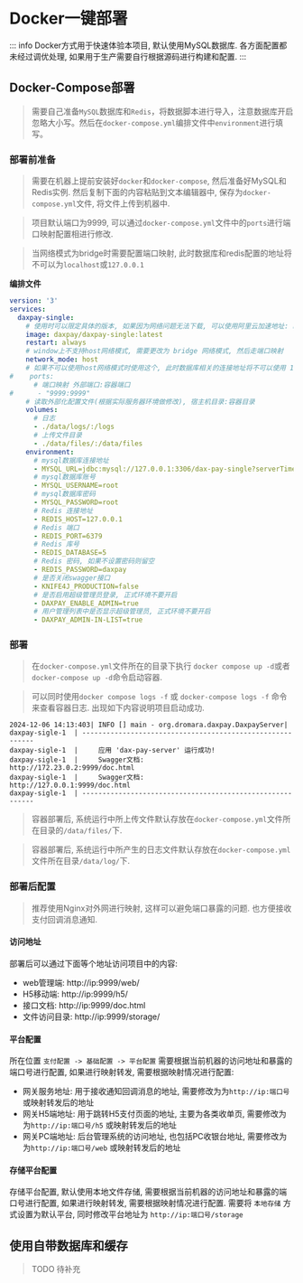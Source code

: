 # Docker一键部署
::: info
Docker方式用于快速体验本项目, 默认使用MySQL数据库. 各方面配置都未经过调优处理, 如果用于生产需要自行根据源码进行构建和配置.
:::

## Docker-Compose部署
> 需要自己准备`MySQL`数据库和`Redis`，将数据脚本进行导入，注意数据库开启忽略大小写。然后在`docker-compose.yml`编排文件中`environment`进行填写。
### 部署前准备
> 需要在机器上提前安装好`docker`和`docker-compose`, 然后准备好MySQL和Redis实例. 
> 然后复制下面的内容粘贴到文本编辑器中, 保存为`docker-compose.yml`文件, 将文件上传到机器中.

> 项目默认端口为9999, 可以通过`docker-compose.yml`文件中的`ports`进行端口映射配置相进行修改.

> 当网络模式为bridge时需要配置端口映射, 此时数据库和redis配置的地址将不可以为`localhost`或`127.0.0.1`

**编排文件**
```yaml
version: '3'
services:
  daxpay-single:
    # 使用时可以限定具体的版本, 如果因为网络问题无法下载, 可以使用阿里云加速地址: registry.cn-beijing.aliyuncs.com/daxpay/daxpay-single:latest
    image: daxpay/daxpay-single:latest
    restart: always
    # window上不支持host网络模式, 需要更改为 bridge 网络模式, 然后走端口映射
    network_mode: host
    # 如果不可以使用host网络模式时使用这个, 此时数据库相关的连接地址将不可以使用 127.0.0.1
#    ports:
      # 端口映射 外部端口:容器端口
#      - "9999:9999"
    # 读取外部化配置文件(根据实际服务器环境做修改), 宿主机目录:容器目录
    volumes:
      # 日志
      - ./data/logs/:/logs
      # 上传文件目录
      - ./data/files/:/data/files
    environment:
      # mysql数据库连接地址
      - MYSQL_URL=jdbc:mysql://127.0.0.1:3306/dax-pay-single?serverTimezone=GMT%2B8&characterEncoding=utf8&allowMultiQueries=true&useSSL=false&nullCatalogMeansCurrent=true&allowPublicKeyRetrieval=true
      # mysql数据库账号
      - MYSQL_USERNAME=root
      # mysql数据库密码
      - MYSQL_PASSWORD=root
      # Redis 连接地址
      - REDIS_HOST=127.0.0.1
      # Redis 端口
      - REDIS_PORT=6379
      # Redis 库号
      - REDIS_DATABASE=5
      # Redis 密码, 如果不设置密码则留空
      - REDIS_PASSWORD=daxpay
      # 是否关闭swagger接口
      - KNIFE4J_PRODUCTION=false
      # 是否启用超级管理员登录, 正式环境不要开启
      - DAXPAY_ENABLE_ADMIN=true
      # 用户管理列表中是否显示超级管理员, 正式环境不要开启
      - DAXPAY_ADMIN-IN-LIST=true

```
### 部署

> 在`docker-compose.yml`文件所在的目录下执行 `docker compose up -d`或者 `docker-compose up -d`命令启动容器. 

> 可以同时使用`docker compose logs -f` 或 `docker-compose logs -f` 命令来查看容器日志. 出现如下内容说明项目启动成功.


```shell
2024-12-06 14:13:403| INFO [] main - org.dromara.daxpay.DaxpayServer|
daxpay-sigle-1  | ----------------------------------------------------------
daxpay-sigle-1  |     应用 'dax-pay-server' 运行成功!
daxpay-sigle-1  |     Swagger文档:              http://172.23.0.2:9999/doc.html
daxpay-sigle-1  |     Swagger文档:              http://127.0.0.1:9999/doc.html
daxpay-sigle-1  | ----------------------------------------------------------
```

> 容器部署后, 系统运行中所上传文件默认存放在`docker-compose.yml`文件所在目录的`/data/files/`下.

> 容器部署后, 系统运行中所产生的日志文件默认存放在`docker-compose.yml`文件所在目录`/data/log/`下.

### 部署后配置
> 推荐使用Nginx对外网进行映射, 这样可以避免端口暴露的问题. 也方便接收支付回调消息通知.
#### 访问地址
部署后可以通过下面等个地址访问项目中的内容:
- web管理端: http://ip:9999/web/
- H5移动端: http://ip:9999/h5/
- 接口文档: http://ip:9999/doc.html
- 文件访问目录: http://ip:9999/storage/

#### 平台配置
所在位置 `支付配置 -> 基础配置 -> 平台配置` 需要根据当前机器的访问地址和暴露的端口号进行配置, 如果进行映射转发, 需要根据映射情况进行配置: 
- 网关服务地址: 用于接收通知回调消息的地址, 需要修改为为`http://ip:端口号` 或映射转发后的地址
- 网关H5端地址: 用于跳转H5支付页面的地址, 主要为各类收单页, 需要修改为为`http://ip:端口号/h5` 或映射转发后的地址
- 网关PC端地址: 后台管理系统的访问地址, 也包括PC收银台地址, 需要修改为为`http://ip:端口号/web` 或映射转发后的地址

#### 存储平台配置
存储平台配置, 默认使用本地文件存储, 需要根据当前机器的访问地址和暴露的端口号进行配置, 如果进行映射转发, 需要根据映射情况进行配置. 
需要将 `本地存储` 方式设置为默认平台, 同时修改平台地址为 `http://ip:端口号/storage`

## 使用自带数据库和缓存
> TODO 待补充


